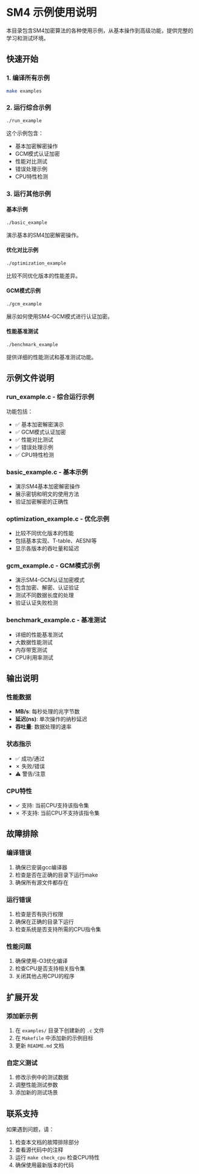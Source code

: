 # SM4 示例使用说明

本目录包含SM4加密算法的各种使用示例，从基本操作到高级功能，提供完整的学习和测试环境。

## 快速开始

### 1. 编译所有示例
```bash
make examples
```

### 2. 运行综合示例
```bash
./run_example
```
这个示例包含：
- 基本加密解密操作
- GCM模式认证加密
- 性能对比测试
- 错误处理示例
- CPU特性检测

### 3. 运行其他示例

#### 基本示例
```bash
./basic_example
```
演示基本的SM4加密解密操作。

#### 优化对比示例
```bash
./optimization_example
```
比较不同优化版本的性能差异。

#### GCM模式示例
```bash
./gcm_example
```
展示如何使用SM4-GCM模式进行认证加密。

#### 性能基准测试
```bash
./benchmark_example
```
提供详细的性能测试和基准测试功能。

## 示例文件说明

### run_example.c - 综合运行示例

功能包括：
- ✅ 基本加密解密演示
- ✅ GCM模式认证加密
- ✅ 性能对比测试
- ✅ 错误处理示例
- ✅ CPU特性检测

### basic_example.c - 基本示例
- 演示SM4基本加密解密操作
- 展示密钥和明文的使用方法
- 验证加密解密的正确性

### optimization_example.c - 优化示例
- 比较不同优化版本的性能
- 包括基本实现、T-table、AESNI等
- 显示各版本的吞吐量和延迟

### gcm_example.c - GCM模式示例
- 演示SM4-GCM认证加密模式
- 包含加密、解密、认证验证
- 测试不同数据长度的处理
- 验证认证失败检测

### benchmark_example.c - 基准测试
- 详细的性能基准测试
- 大数据性能测试
- 内存带宽测试
- CPU利用率测试

## 输出说明

### 性能数据
- **MB/s**: 每秒处理的兆字节数
- **延迟(ns)**: 单次操作的纳秒延迟
- **吞吐量**: 数据处理的速率

### 状态指示
- ✅ 成功/通过
- ✗ 失败/错误
- ⚠ 警告/注意

### CPU特性
- ✓ 支持: 当前CPU支持该指令集
- ✗ 不支持: 当前CPU不支持该指令集

## 故障排除

### 编译错误
1. 确保已安装gcc编译器
2. 检查是否在正确的目录下运行make
3. 确保所有源文件都存在

### 运行错误
1. 检查是否有执行权限
2. 确保在正确的目录下运行
3. 检查系统是否支持所需的CPU指令集

### 性能问题
1. 确保使用-O3优化编译
2. 检查CPU是否支持相关指令集
3. 关闭其他占用CPU的程序

## 扩展开发

### 添加新示例
1. 在 `examples/` 目录下创建新的 `.c` 文件
2. 在 `Makefile` 中添加新的示例目标
3. 更新 `README.md` 文档

### 自定义测试
1. 修改示例中的测试数据
2. 调整性能测试参数
3. 添加新的测试场景

## 联系支持

如果遇到问题，请：
1. 检查本文档的故障排除部分
2. 查看源代码中的注释
3. 运行 `make check_cpu` 检查CPU特性
4. 确保使用最新版本的代码


